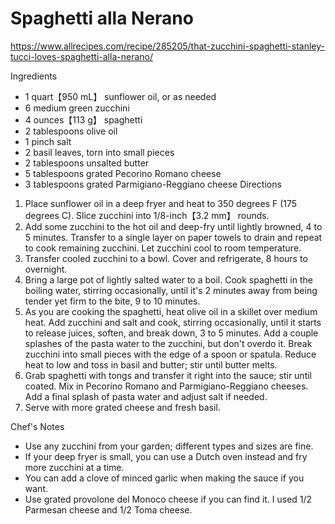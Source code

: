 # Spaghetti alla Nerano

https://www.allrecipes.com/recipe/285205/that-zucchini-spaghetti-stanley-tucci-loves-spaghetti-alla-nerano/

Ingredients

* 1 quart【950 mL】 sunflower oil, or as needed
* 6 medium green zucchini
* 4 ounces【113 g】 spaghetti
* 2 tablespoons olive oil
* 1 pinch salt
* 2 basil leaves, torn into small pieces
* 2 tablespoons unsalted butter
* 5 tablespoons grated Pecorino Romano cheese
* 3 tablespoons grated Parmigiano-Reggiano cheese
  Directions

1. Place sunflower oil in a deep fryer and heat to 350 degrees F (175 degrees C). Slice zucchini into 1/8-inch【3.2 mm】
   rounds.
2. Add some zucchini to the hot oil and deep-fry until lightly browned, 4 to 5 minutes. Transfer to a single layer on
   paper towels to drain and repeat to cook remaining zucchini. Let zucchini cool to room temperature.
3. Transfer cooled zucchini to a bowl. Cover and refrigerate, 8 hours to overnight.
4. Bring a large pot of lightly salted water to a boil. Cook spaghetti in the boiling water, stirring occasionally,
   until it's 2 minutes away from being tender yet firm to the bite, 9 to 10 minutes.
5. As you are cooking the spaghetti, heat olive oil in a skillet over medium heat. Add zucchini and salt and cook,
   stirring occasionally, until it starts to release juices, soften, and break down, 3 to 5 minutes. Add a couple
   splashes of the pasta water to the zucchini, but don't overdo it. Break zucchini into small pieces with the edge of a
   spoon or spatula. Reduce heat to low and toss in basil and butter; stir until butter melts.
6. Grab spaghetti with tongs and transfer it right into the sauce; stir until coated. Mix in Pecorino Romano and
   Parmigiano-Reggiano cheeses. Add a final splash of pasta water and adjust salt if needed.
7. Serve with more grated cheese and fresh basil.

Chef's Notes

* Use any zucchini from your garden; different types and sizes are fine.
* If your deep fryer is small, you can use a Dutch oven instead and fry more zucchini at a time.
* You can add a clove of minced garlic when making the sauce if you want.
* Use grated provolone del Monoco cheese if you can find it. I used 1/2 Parmesan cheese and 1/2 Toma cheese.
